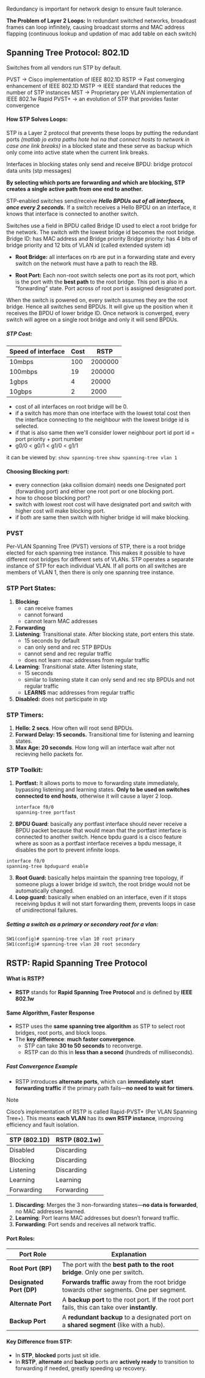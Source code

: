 Redundancy is important for network design to ensure fault tolerance.

**The Problem of Layer 2 Loops:** In redundant switched networks, broadcast frames can loop infinitely, causing broadcast storms and MAC address flapping (continuous lookup and updation of mac add table on each switch)
## Spanning Tree Protocol: 802.1D
Switches from all vendors run STP by default.

PVST -> Cisco implementation of IEEE 802.1D
RSTP -> Fast converging enhancement of IEEE 802.1D
MSTP -> IEEE standard that reduces the number of STP instances
MST -> Proprietary per VLAN implementation of IEEE 802.1w
Rapid PVST+ -> an evolution of STP that provides faster convergence
#### How STP Solves Loops:
STP is a Layer 2 protocol that prevents these loops by putting the redundant ports *(matlab jo extra paths hote hai na that connect hosts to network in case one link breaks)* in a blocked state and these serve as backup which only come into active state when the current link breaks.

Interfaces in blocking states only send and receive BPDU: bridge protocol data units (stp messages)

**By selecting which ports are forwarding and which are blocking, STP creates a single active path from one end to another.**

STP-enabled switches send/receive ***Hello BPDUs out of all interfaces, once every 2 seconds.***
If a switch receives a Hello BPDU on an interface, it knows that interface is connected to another switch.

Switches use a field in BPDU called Bridge ID used to elect a root bridge for the network.
The switch with the lowest bridge id becomes the root bridge.
Bridge ID:  has MAC address and Bridge priority
Bridge priority: has 4 bits of bridge priority and 12 bits of VLAN id (called extended system id)

- **Root Bridge:** all interfaces on rb are put in a forwarding state and every switch on the network must have a path to reach the RB.

- **Root Port:** Each non-root switch selects one port as its root port, which is the port with the **best path** to the root bridge. This port is also in a "forwarding" state. Port across of root port is assigned designated port.

When the switch is powered on, every switch assumes they are the root bridge. Hence all switches send BPDUs.
It will give up the position when it receives the BPDU of lower bridge ID.
Once network is converged, every switch will agree on a single root bridge and only it will send BPDUs.

##### STP Cost:
| Speed of interface | Cost | RSTP    |
| ------------------ | ---- | ------- |
| 10mbps             | 100  | 2000000 |
| 100mbps            | 19   | 200000  |
| 1gbps              | 4    | 20000   |
| 10gbps             | 2    | 2000    |
- cost of all interfaces on root bridge will be 0.
- if a switch has more than one interface with the lowest total cost then the interface connecting to the neighbour with the lowest bridge id is selected.
- if that is also same then we'll consider lower neighbour port id
port id = port priority + port number
- g0/0 < g0/1 < g1/0 < g1/1

it can be viewed by:
`show spanning-tree` 
`show spanning-tree vlan 1`

#### Choosing Blocking port:
- every connection (aka collision domain) needs one Designated port (forwarding port) and either one root port or one blocking port. 
- how to choose blocking port?
- switch with lowest root cost will have designated port and switch with higher cost will make blocking port.
- if both are same then switch with higher bridge id will make blocking.

### PVST
Per-VLAN Spanning Tree (PVST) versions of STP, there is a root bridge elected for each spanning tree instance. This makes it possible to have different root bridges for different sets of VLANs. STP operates a separate instance of STP for each individual VLAN. If all ports on all switches are members of VLAN 1, then there is only one spanning tree instance.

### STP Port States:
1. **Blocking**:
	- can receive frames
	- cannot forward
	- cannot learn MAC addresses
2. **Forwarding**
3. **Listening**: Transitional state. After blocking state, port enters this state.
	- 15 seconds by default
	- can only send and rec STP BPDUs
	- cannot send and rec regular traffic
	- does not learn mac addresses from regular traffic
4. **Learning**: Transitional state. After listening state, 
	- 15 seconds
	- similar to listening state it can only send and rec stp BPDUs and not regular traffic
	- **LEARNS** mac addresses from regular traffic
5. **Disabled:** does not participate in stp

### STP Timers:
1. **Hello: 2 secs**. How often will root send BPDUs.
2. **Forward Delay: 15 seconds.** Transitional time for listening and learning states.
3. **Max Age: 20 seconds**. How long will an interface wait after not recieving hello packets for.

### STP Toolkit:
1. **Portfast:** It allows ports to move to forwarding state  immediately, bypassing listening and learning states. **Only to be used on switches connected to end hosts**, otherwise it will cause a layer 2 loop.
   ```
   interface f0/0
   spanning-tree portfast
	```

2. **BPDU Guard**:  basically any portfast interface should never receive a BPDU packet because that would mean that the portfast interface is connected to another switch. Hence bpdu guard is a cisco feature where as soon as a portfast interface receives a bpdu message, it disables the port to prevent infinite loops.
```
interface f0/0
spanning-tree bpduguard enable
```

3. **Root Guard:** basically helps maintain the spanning tree topology, if someone plugs a lower bridge id switch, the root bridge would not be automatically changed.
4. **Loop guard:** basically when enabled on an interface, even if it stops receiving bpdus it will not start forwarding them, prevents loops in case of unidirectional failures.

##### Setting a switch as a primary or secondary root for a vlan:
```
SW1(config)# spanning-tree vlan 10 root primary
SW1(config)# spanning-tree vlan 20 root secondary
```

## RSTP: Rapid Spanning Tree Protocol

#### What is RSTP?
- **RSTP** stands for **Rapid Spanning Tree Protocol** and is defined by **IEEE 802.1w**
#### Same Algorithm, Faster Response
- RSTP uses the **same spanning tree algorithm** as STP to select root bridges, root ports, and block loops.
- The **key difference**: **much faster convergence**.
    - STP can take **30 to 50 seconds** to reconverge.
    - RSTP can do this in **less than a second** (hundreds of milliseconds).
##### Fast Convergence Example
- RSTP introduces **alternate ports**, which can **immediately start forwarding traffic** if the primary path fails—**no need to wait for timers**.

>[!note]
>Cisco’s implementation of RSTP is called Rapid-PVST+ (Per VLAN Spanning Tree+).
>This means **each VLAN** has its **own RSTP instance**, improving efficiency and fault isolation.
    
| **STP (802.1D)** | **RSTP (802.1w)** |
| ---------------- | ----------------- |
| Disabled         | Discarding        |
| Blocking         | Discarding        |
| Listening        | Discarding        |
| Learning         | Learning          |
| Forwarding       | Forwarding        |
1. **Discarding**: Merges the 3 non-forwarding states—**no data is forwarded**, no MAC addresses learned.
2. **Learning**: Port learns MAC addresses but doesn’t forward traffic.
3. **Forwarding**: Port sends and receives all network traffic.
#### Port Roles:
| **Port Role**            | **Explanation**                                                                               |
| ------------------------ | --------------------------------------------------------------------------------------------- |
| **Root Port (RP)**       | The port with the **best path to the root bridge**. Only one per switch.                      |
| **Designated Port (DP)** | **Forwards traffic** away from the root bridge towards other segments. One per segment.       |
| **Alternate Port**       | A **backup port** to the root port. If the root port fails, this can take over **instantly**. |
| **Backup Port**          | A **redundant backup** to a designated port on a **shared segment** (like with a hub).        |
#### Key Difference from STP:
- In **STP**, **blocked** ports just sit idle.
- In **RSTP**, **alternate** and **backup** ports are **actively ready** to transition to forwarding if needed, greatly speeding up recovery.